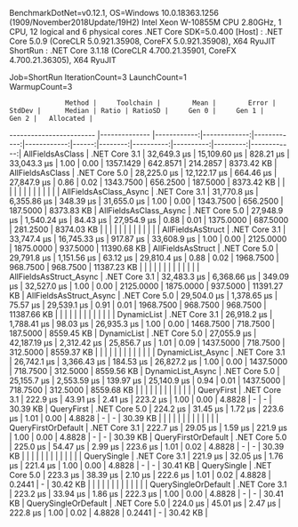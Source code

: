 
BenchmarkDotNet=v0.12.1, OS=Windows 10.0.18363.1256 (1909/November2018Update/19H2)
Intel Xeon W-10855M CPU 2.80GHz, 1 CPU, 12 logical and 6 physical cores
.NET Core SDK=5.0.400
  [Host]   : .NET Core 5.0.9 (CoreCLR 5.0.921.35908, CoreFX 5.0.921.35908), X64 RyuJIT
  ShortRun : .NET Core 3.1.18 (CoreCLR 4.700.21.35901, CoreFX 4.700.21.36305), X64 RyuJIT

Job=ShortRun  IterationCount=3  LaunchCount=1  
WarmupCount=3  

                  Method |     Toolchain |        Mean |        Error |      StdDev |      Median | Ratio | RatioSD |     Gen 0 |     Gen 1 |    Gen 2 |   Allocated |
------------------------ |-------------- |------------:|-------------:|------------:|------------:|------:|--------:|----------:|----------:|---------:|------------:|
        AllFieldsAsClass | .NET Core 3.1 | 32,649.3 μs | 15,109.60 μs |   828.21 μs | 33,043.3 μs |  1.00 |    0.00 | 1357.1429 |  642.8571 | 214.2857 |  8373.42 KB |
        AllFieldsAsClass | .NET Core 5.0 | 28,225.0 μs | 12,122.17 μs |   664.46 μs | 27,847.9 μs |  0.86 |    0.02 | 1343.7500 |  656.2500 | 187.5000 |  8373.42 KB |
                         |               |             |              |             |             |       |         |           |           |          |             |
  AllFieldsAsClass_Async | .NET Core 3.1 | 31,770.8 μs |  6,355.86 μs |   348.39 μs | 31,655.0 μs |  1.00 |    0.00 | 1343.7500 |  656.2500 | 187.5000 |  8373.83 KB |
  AllFieldsAsClass_Async | .NET Core 5.0 | 27,948.9 μs |  1,540.24 μs |    84.43 μs | 27,954.9 μs |  0.88 |    0.01 | 1375.0000 |  687.5000 | 281.2500 |  8374.03 KB |
                         |               |             |              |             |             |       |         |           |           |          |             |
       AllFieldsAsStruct | .NET Core 3.1 | 33,747.4 μs | 16,745.33 μs |   917.87 μs | 33,608.9 μs |  1.00 |    0.00 | 2125.0000 | 1875.0000 | 937.5000 | 11390.68 KB |
       AllFieldsAsStruct | .NET Core 5.0 | 29,791.8 μs |  1,151.56 μs |    63.12 μs | 29,810.4 μs |  0.88 |    0.02 | 1968.7500 |  968.7500 | 968.7500 | 11387.23 KB |
                         |               |             |              |             |             |       |         |           |           |          |             |
 AllFieldsAsStruct_Async | .NET Core 3.1 | 32,483.3 μs |  6,368.66 μs |   349.09 μs | 32,527.0 μs |  1.00 |    0.00 | 2125.0000 | 1875.0000 | 937.5000 | 11391.27 KB |
 AllFieldsAsStruct_Async | .NET Core 5.0 | 29,504.0 μs |  1,378.65 μs |    75.57 μs | 29,539.1 μs |  0.91 |    0.01 | 1968.7500 |  968.7500 | 968.7500 | 11387.66 KB |
                         |               |             |              |             |             |       |         |           |           |          |             |
             DynamicList | .NET Core 3.1 | 26,918.2 μs |  1,788.41 μs |    98.03 μs | 26,935.3 μs |  1.00 |    0.00 | 1468.7500 |  718.7500 | 187.5000 |  8559.45 KB |
             DynamicList | .NET Core 5.0 | 27,055.9 μs | 42,187.19 μs | 2,312.42 μs | 25,856.7 μs |  1.01 |    0.09 | 1437.5000 |  718.7500 | 312.5000 |  8559.37 KB |
                         |               |             |              |             |             |       |         |           |           |          |             |
       DynamicList_Async | .NET Core 3.1 | 26,742.1 μs |  3,366.43 μs |   184.53 μs | 26,827.2 μs |  1.00 |    0.00 | 1437.5000 |  718.7500 | 312.5000 |  8559.56 KB |
       DynamicList_Async | .NET Core 5.0 | 25,155.7 μs |  2,553.59 μs |   139.97 μs | 25,140.9 μs |  0.94 |    0.01 | 1437.5000 |  718.7500 | 312.5000 |  8559.68 KB |
                         |               |             |              |             |             |       |         |           |           |          |             |
              QueryFirst | .NET Core 3.1 |    222.9 μs |     43.91 μs |     2.41 μs |    223.2 μs |  1.00 |    0.00 |    4.8828 |         - |        - |    30.39 KB |
              QueryFirst | .NET Core 5.0 |    224.2 μs |     31.45 μs |     1.72 μs |    223.6 μs |  1.01 |    0.00 |    4.8828 |         - |        - |    30.39 KB |
                         |               |             |              |             |             |       |         |           |           |          |             |
     QueryFirstOrDefault | .NET Core 3.1 |    222.7 μs |     29.05 μs |     1.59 μs |    221.9 μs |  1.00 |    0.00 |    4.8828 |         - |        - |    30.39 KB |
     QueryFirstOrDefault | .NET Core 5.0 |    225.0 μs |     54.47 μs |     2.99 μs |    223.6 μs |  1.01 |    0.02 |    4.8828 |         - |        - |    30.39 KB |
                         |               |             |              |             |             |       |         |           |           |          |             |
             QuerySingle | .NET Core 3.1 |    221.9 μs |     32.05 μs |     1.76 μs |    221.4 μs |  1.00 |    0.00 |    4.8828 |         - |        - |    30.41 KB |
             QuerySingle | .NET Core 5.0 |    223.3 μs |     38.39 μs |     2.10 μs |    222.6 μs |  1.01 |    0.02 |    4.8828 |    0.2441 |        - |    30.42 KB |
                         |               |             |              |             |             |       |         |           |           |          |             |
    QuerySingleOrDefault | .NET Core 3.1 |    223.2 μs |     33.94 μs |     1.86 μs |    222.3 μs |  1.00 |    0.00 |    4.8828 |         - |        - |    30.41 KB |
    QuerySingleOrDefault | .NET Core 5.0 |    224.0 μs |     45.01 μs |     2.47 μs |    222.8 μs |  1.00 |    0.02 |    4.8828 |    0.2441 |        - |    30.42 KB |
